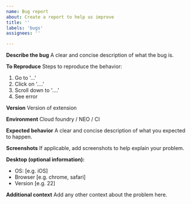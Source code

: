```yaml
---
name: Bug report
about: Create a report to help us improve
title: ''
labels: 'bugs'
assignees: ''

---
```


**Describe the bug**
A clear and concise description of what the bug is.

**To Reproduce**
Steps to reproduce the behavior:
1. Go to '...'
2. Click on '....'
3. Scroll down to '....'
4. See error

**Version**
Version of extension

**Environment**
Cloud foundry / NEO / CI

**Expected behavior**
A clear and concise description of what you expected to happen.

**Screenshots**
If applicable, add screenshots to help explain your problem.

**Desktop (optional information):**
 - OS: [e.g. iOS]
 - Browser [e.g. chrome, safari]
 - Version [e.g. 22]

**Additional context**
Add any other context about the problem here.
